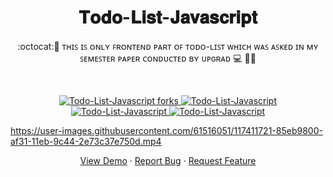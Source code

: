 
 <h1 align="center">𝐓𝐨𝐝𝐨-𝐋𝐢𝐬𝐭-𝐉𝐚𝐯𝐚𝐬𝐜𝐫𝐢𝐩𝐭</h1>
<p align="center">
:octocat:🌟 ᴛʜɪꜱ ɪꜱ ᴏɴʟʏ ꜰʀᴏɴᴛᴇɴᴅ ᴘᴀʀᴛ ᴏꜰ ᴛᴏᴅᴏ-ʟɪꜱᴛ ᴡʜɪᴄʜ ᴡᴀꜱ ᴀꜱᴋᴇᴅ ɪɴ ᴍʏ ꜱᴇᴍᴇꜱᴛᴇʀ ᴘᴀᴘᴇʀ ᴄᴏɴᴅᴜᴄᴛᴇᴅ ʙʏ ᴜᴘɢʀᴀᴅ 💻 🎯🚀<p><br>
<a href="https://github.com/ashish2030/Todo-List-Javascript/fork" target="blank">


<p align="center">
   <img src="https://img.shields.io/github/forks/ashish2030/Todo-List-Javascript?style=flat-square" alt="Todo-List-Javascript forks"/>
</a>
<a href="https://github.com/ashish2030/Todo-List-Javascript/stargazers" target="blank">
<img src="https://img.shields.io/github/stars/ashish2030/Todo-List-Javascript?style=flat-square" alt="Todo-List-Javascript"/>
</a>
<a href="https://github.com/ashish2030/Todo-List-Javascript/issues" target="blank">
<img src="https://img.shields.io/github/issues/ashish2030/Todo-List-Javascript?style=flat-square" alt="Todo-List-Javascript"/>
</a>
<a href="https://github.com/ashish2030/Todo-List-Javascript/pulls" target="blank">
<img src="https://img.shields.io/github/issues-pr/ashish2030/Todo-List-Javascript?style=flat-square" alt="Todo-List-Javascript"/>
</a>
  </p>
  
https://user-images.githubusercontent.com/61516051/117411721-85eb9800-af31-11eb-9c44-2e73c37e750d.mp4

<p align="center">
    <a href="https://ashish2030.github.io/Todo-List-Javascript/" target="blank">View Demo</a>
    ·
    <a href="https://github.com/ashish2030/Todo-List-Javascript/issues/new/choose">Report Bug</a>
    ·
    <a href="https://github.com/ashish2030/Todo-List-Javascript/issues/new/choose">Request Feature</a>
</p>


